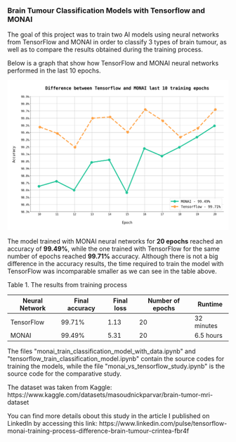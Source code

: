 ### Brain Tumour Classification Models with Tensorflow and MONAI

<p>The goal of this project was to train two AI models using neural networks from TensorFlow and MONAI in order to classify 3 types of brain tumour, as well as to compare the results obtained during the training process.</p>

<p>Below is a graph that show how TensorFlow and MONAI neural networks performed in the last 10 epochs.</p>
<img src="results/last_10_epochs.png" alt="Mean temperature" width="600"/>

<p>The model trained with MONAI neural networks for <b>20 epochs</b> reached an accuracy of <b>99.49%</b>, while the one trained with TensorFlow for the same number of epochs reached <b>99.71%</b> accuracy. Although there is not a big difference in the accuracy results, the time required to train the model with TensorFlow was incomparable smaller as we can see in the table above.</p>

<h8>Table 1. The results from training process</h8>

| Neural Network | Final accuracy | Final loss | Number of epochs | Runtime    |
|----------------|----------------|------------|------------------|------------|
| TensorFlow     | 99.71%         | 1.13       | 20               | 32 minutes |
| MONAI          | 99.49%         | 5.31       | 20               | 6.5 hours  |


The files "monai_train_classification_model_with_data.ipynb" and "tensorflow_train_classification_model.ipynb" contain the source codes for training the models, while the file "monai_vs_tensorflow_study.ipynb" is the source code for the comparative study.

<p>The dataset was taken from Kaggle: https://www.kaggle.com/datasets/masoudnickparvar/brain-tumor-mri-dataset</p>
<p>You can find more details obout this study in the article I published on LinkedIn by accessing this link: https://www.linkedin.com/pulse/tensorflow-monai-training-process-difference-brain-tumour-crintea-fbr4f</p>

